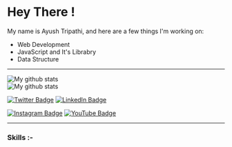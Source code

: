 <h1 align="left">Hey There !</h1>

<p>My name is Ayush Tripathi, and here are a few things I'm working on:</p>

<ul>
  <li>Web Development</li>
  <li>JavaScript and It's Librabry</li>
  <li>Data Structure</li>
</ul>
<hr>
<img align="center" src="https://github-readme-stats.vercel.app/api?username=Ayushiiism&show_icons=true&include_all_commits=true&theme=cobalt&hide_border=true" alt="My github stats" /> 

<br>

<img align="center" src="https://github-readme-streak-stats.herokuapp.com?user=Ayushiiism&theme=vue-dark&hide_border=true&date_format=M%20j%5B%2C%20Y%5D" alt="My github stats" />


[![Twitter Badge](https://img.shields.io/badge/Twitter-Profile-informational?style=flat&logo=twitter&logoColor=white&color=1CA2F1)](https://twitter.com/Ayushiism)
[![LinkedIn Badge](https://img.shields.io/badge/LinkedIn-Profile-informational?style=flat&logo=linkedin&logoColor=white&color=0D76A8)](https://www.linkedin.com/in/ayush-tripathi-a0577b1bb/)
<!-- [![CodePen Badge](https://img.shields.io/badge/CodePen-Profile-informational?style=flat&logo=codepen&logoColor=white&color=0D76A8)](https://codepen.io/anuragsingh6886) -->
[![Instagram Badge](https://img.shields.io/badge/Instagram-Profile-informational?style=flat&logo=instagram&logoColor=white&color=0D76A8)](https://www.instagram.com/ayush.iism/)
[![YouTube Badge](https://img.shields.io/badge/YouTube-Profile-informational?style=flat&logo=youtube&logoColor=white&color=0D76A8)](https://www.youtube.com/channel/UCCdkjrdWPHdjKz3bjbpJqfg)

<hr>

<h3 align="left">Skills :-</h3>
